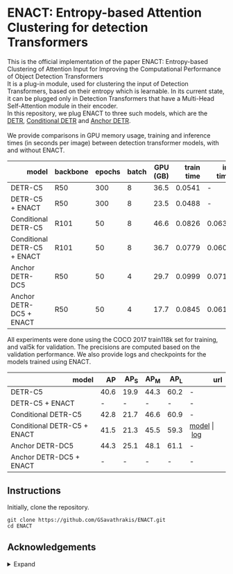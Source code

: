 # ENACT: Entropy-based Attention Clustering for detection Transformers
This is the official implementation of the paper ENACT: Entropy-based Clustering of Attention Input for Improving the Computational Performance of Object Detection Transformers\
It is a plug-in module, used for clustering the input of Detection Transformers, based on their entropy which is learnable. In its current state, it can be plugged only in Detection Transformers that have a Multi-Head Self-Attention module in their encoder.\
In this repository, we plug ENACT to three such models, which are the [DETR](https://github.com/facebookresearch/detr), [Conditional DETR](https://github.com/Atten4Vis/ConditionalDETR) and [Anchor DETR](https://github.com/megvii-research/AnchorDETR).\
\
We provide comparisons in GPU memory usage, training and inference times (in seconds per image) between detection transformer models, with and without ENACT. 
<table>
  <thead>
    <tr style="text-align: right;">
      <th>model</th>
      <th>backbone</th>
      <th>epochs</th>
      <th>batch</th>
      <th>GPU (GB)</th>
      <th>train time</th>
      <th>inf time</th>
    </tr>
  </thead>
  <tbody>
    <tr>
      <td>DETR-C5</td>
      <td>R50</td>
      <td>300</td>
      <td>8</td>
      <td>36.5</td>
      <td>0.0541</td>
      <td>-</td>
    </tr>
    <tr>
      <td>DETR-C5 + ENACT</td>
      <td>R50</td>
      <td>300</td>
      <td>8</td>
      <td>23.5</td>
      <td>0.0488</td>
      <td>-</td>
    </tr>
    <tr>
      <td>Conditional DETR-C5</td>
      <td>R101</td>
      <td>50</td>
      <td>8</td>
      <td>46.6</td>
      <td>0.0826</td>
      <td>0.0637</td>
    </tr>
    <tr>
      <td>Conditional DETR-C5 + ENACT</td>
      <td>R101</td>
      <td>50</td>
      <td>8</td>
      <td>36.7</td>
      <td>0.0779</td>
      <td>0.0605</td>
    </tr>
    <tr>
      <td>Anchor DETR-DC5</td>
      <td>R50</td>
      <td>50</td>
      <td>4</td>
      <td>29.7</td>
      <td>0.0999</td>
      <td>0.0712</td>
    </tr>
    <tr>
      <td>Anchor DETR-DC5 + ENACT</td>
      <td>R50</td>
      <td>50</td>
      <td>4</td>
      <td>17.7</td>
      <td>0.0845</td>
      <td>0.0616</td>
    </tr>
  </tbody>
</table>
All experiments were done using the COCO 2017 train118k set for training, and val5k for validation. The precisions are computed based on the validation performance. We also provide logs and checkpoints for the models trained using ENACT.
<table>
  <thead>
    <tr style="text-align: right;">
      <th>model</th>
      <th>AP</th>
      <th>AP<sub>S</sub></th>
      <th>AP<sub>M</sub></th>
      <th>AP<sub>L</sub></th>
      <th>url</th>
    </tr>
  </thead>
  <tbody>
    <tr>
      <td>DETR-C5</td>
      <td>40.6</td>
      <td>19.9</td>
      <td>44.3</td>
      <td>60.2</td>
      <td>-</td>
    </tr>
    <tr>
      <td>DETR-C5 + ENACT</td>
      <td>-</td>
      <td>-</td>
      <td>-</td>
      <td>-</td>
      <td>-</td>
    </tr>
    <tr>
      <td>Conditional DETR-C5</td>
      <td>42.8</td>
      <td>21.7</td>
      <td>46.6</td>
      <td>60.9</td>
      <td>-</td>
    </tr>
    <tr>
      <td>Conditional DETR-C5 + ENACT</td>
      <td>41.5</td>
      <td>21.3</td>
      <td>45.5</td>
      <td>59.3</td>
      <td><a href="https://drive.google.com/file/d/1_RyhT_xn9TqqJy1-4mb39KUexjJrMV_d/view?usp=drive_link">model</a>&nbsp;|&nbsp;<a href="https://drive.google.com/file/d/1OLhlMNd2k7g9lIb7mbWg82gkdeykAG6E/view?usp=drive_link">log</a></td>
    </tr>
    <tr>
      <td>Anchor DETR-DC5</td>
      <td>44.3</td>
      <td>25.1</td>
      <td>48.1</td>
      <td>61.1</td>
      <td>-</td>
    </tr>
    <tr>
      <td>Anchor DETR-DC5 + ENACT</td>
      <td>-</td>
      <td>-</td>
      <td>-</td>
      <td>-</td>
      <td>-</td>
    </tr>
  </tbody>
</table>



## Instructions
Initially, clone the repository.
```
git clone https://github.com/GSavathrakis/ENACT.git
cd ENACT
```

## Acknowledgements

<details><summary> Expand </summary>
 
  * [https://github.com/facebookresearch/detr](https://github.com/facebookresearch/detr)
  * [https://github.com/megvii-research/AnchorDETR](https://github.com/megvii-research/AnchorDETR)
  * [https://github.com/Atten4Vis/ConditionalDETR](https://github.com/Atten4Vis/ConditionalDETR)
</details>
